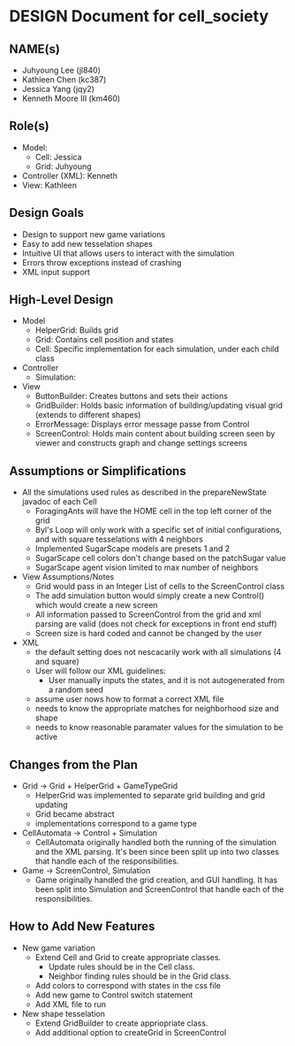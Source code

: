 # DESIGN Document for cell_society
## NAME(s)
- Juhyoung Lee (jl840)
- Kathleen Chen (kc387)
- Jessica Yang (jqy2)
- Kenneth Moore III (km460)

## Role(s)
* Model:
    * Cell: Jessica
    * Grid: Juhyoung
* Controller (XML): Kenneth
* View: Kathleen

## Design Goals
* Design to support new game variations
* Easy to add new tesselation shapes
* Intuitive UI that allows users to interact with the simulation
* Errors throw exceptions instead of crashing
* XML input support


## High-Level Design
* Model
    * HelperGrid: Builds grid
    * Grid: Contains cell position and states
    * Cell: Specific implementation for each simulation, under each child class
* Controller
    * Simulation:
* View
    * ButtonBuilder: Creates buttons and sets their actions
    * GridBuilder: Holds basic information of building/updating visual grid (extends to different shapes)
    * ErrorMessage: Displays error message passe from Control
    * ScreenControl: Holds main content about building screen seen by viewer and constructs graph and change settings screens


## Assumptions or Simplifications
* All the simulations used rules as described in the prepareNewState javadoc of each Cell
    * ForagingAnts will have the HOME cell in the top left corner of the grid
    * Byl's Loop will only work with a specific set of initial configurations, and with square tesselations with 4 neighbors
    * Implemented SugarScape models are presets 1 and 2
    * SugarScape cell colors don't change based on the patchSugar value
    * SugarScape agent vision limited to max number of neighbors
* View Assumptions/Notes
    * Grid would pass in an Integer List of cells to the ScreenControl class
    * The add simulation button would simply create a new Control() which would create a new screen
    * All information passed to ScreenControl from the grid and xml parsing are valid (does not check for exceptions in front end stuff)
    * Screen size is hard coded and cannot be changed by the user
* XML
    * the default setting does not nescacarily work with all simulations (4 and square)
    * User will follow our XML guidelines:
        * User manually inputs the states, and it is not autogenerated from a random seed
    * assume user nows how to format a correct XML file
    * needs to know the appropriate matches for neighborhood size and shape
    * needs to know reasonable paramater values for the simulation to be active


## Changes from the Plan
* Grid -> Grid + HelperGrid + GameTypeGrid
    * HelperGrid was implemented to separate grid building and grid updating
    * Grid became abstract
    * implementations correspond to a game type
* CellAutomata -> Control + Simulation
    * CellAutomata originally handled both the running of the simulation and the XML parsing. It's been since been split up into two classes that handle each of the responsibilities.
* Game -> ScreenControl, Simulation
    * Game originally handled the grid creation, and GUI handling. It has been split into Simulation and ScreenControl that handle each of the responsibilities.

## How to Add New Features
* New game variation
    * Extend Cell and Grid to create appropriate classes.
        * Update rules should be in the Cell class.
        * Neighbor finding rules should be in the Grid class.
    * Add colors to correspond with states in the css file
    * Add new game to Control switch statement
    * Add XML file to run
* New shape tesselation
    * Extend GridBuilder to create appriopriate class.
    * Add additional option to createGrid in ScreenControl

